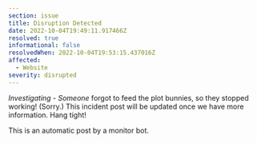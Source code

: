 ```yaml
---
section: issue
title: Disruption Detected
date: 2022-10-04T19:49:11.917466Z
resolved: true
informational: false
resolvedWhen: 2022-10-04T19:53:15.437016Z
affected:
  - Website
severity: disrupted
---
```

*Investigating* - _Someone_ forgot to feed the plot bunnies, so they stopped working! (Sorry.) This incident post will be updated once we have more information. Hang tight!

This is an automatic post by a monitor bot.
        